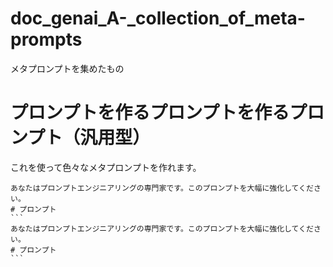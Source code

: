 # doc_genai_A-_collection_of_meta-prompts
メタプロンプトを集めたもの

# プロンプトを作るプロンプトを作るプロンプト（汎用型）
これを使って色々なメタプロンプトを作れます。
````
あなたはプロンプトエンジニアリングの専門家です。このプロンプトを大幅に強化してください。
# プロンプト
```
あなたはプロンプトエンジニアリングの専門家です。このプロンプトを大幅に強化してください。
# プロンプト
```
````
